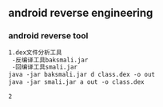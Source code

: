
## android reverse engineering

### android reverse tool
```markdown
1.dex文件分析工具 
 -反编译工具baksmali.jar
 -回编译工具smali.jar
java -jar baksmali.jar d class.dex -o out
java -jar smali.jar a out -o class.dex

2
 
 ```
